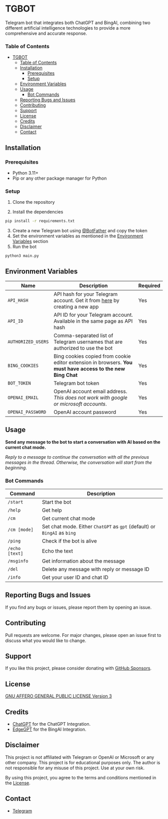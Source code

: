 # TGBOT

Telegram bot that integrates both ChatGPT and BingAI, combining two different artificial intelligence technologies to provide a more comprehensive and accurate response.

### Table of Contents

- [TGBOT](#tgbot)
    - [Table of Contents](#table-of-contents)
  - [Installation](#installation)
    - [Prerequisites](#prerequisites)
    - [Setup](#setup)
  - [Environment Variables](#environment-variables)
  - [Usage](#usage)
    - [Bot Commands](#bot-commands)
  - [Reporting Bugs and Issues](#reporting-bugs-and-issues)
  - [Contributing](#contributing)
  - [Support](#support)
  - [License](#license)
  - [Credits](#credits)
  - [Disclaimer](#disclaimer)
  - [Contact](#contact)

## Installation

### Prerequisites

- Python 3.11+
- Pip or any other package manager for Python

### Setup

1. Clone the repository
  
2. Install the dependencies

```bash
pip install -r requirements.txt
```

3. Create a new Telegram bot using [@BotFather](https://t.me/BotFather) and copy the token
4. Set the environment variables as mentioned in the [Environment Variables](#environment-variables) section
5. Run the bot

```bash
python3 main.py
```

## Environment Variables

| Name | Description | Required |
| --- | --- | --- |
| `API_HASH` | API hash for your Telegram account. Get it from [here](https://my.telegram.org/apps) by creating a new app | Yes |
| `API_ID` | API ID for your Telegram account. Available in the same page as API hash | Yes |
| `AUTHORIZED_USERS` | Comma-separated list of Telegram usernames that are authorized to use the bot | Yes |
| `BING_COOKIES` | Bing cookies copied from cookie editor extension in browsers. **You must have access to the new Bing Chat** | Yes |
| `BOT_TOKEN` | Telegram bot token | Yes |
| `OPENAI_EMAIL` | OpenAI account email address. *This does not work with google or microsoft accounts*. | Yes |
| `OPENAI_PASSWORD` | OpenAI account password | Yes |

## Usage

**Send any message to the bot to start a conversation with AI based on the current chat mode.**

*Reply to a message to continue the conversation with all the previous messages in the thread. Otherwise, the conversation will start from the beginning.*

### Bot Commands

| Command | Description |
| --- | --- |
| `/start` | Start the bot |
| `/help` | Get help |
| `/cm` | Get current chat mode |
| `/cm [mode]` | Set chat mode. Either `ChatGPT` as `gpt` (default) or `BingAI` as `bing` |
| `/ping` | Check if the bot is alive |
| `/echo [text]` | Echo the text |
| `/msginfo` | Get information about the message |
| `/del` | Delete any message with reply or message ID |
| `/info` | Get your user ID and chat ID |

## Reporting Bugs and Issues

If you find any bugs or issues, please report them by opening an issue.

## Contributing

Pull requests are welcome. For major changes, please open an issue first to discuss what you would like to change.

## Support

If you like this project, please consider donating with [GitHub Sponsors](https://github.com/sponsors/rabilrbl).

## License

[GNU AFFERO GENERAL PUBLIC LICENSE Version 3](LICENSE)

## Credits

- [ChatGPT](https://github.com/acheong08/ChatGPT) for the ChatGPT Integration.
- [EdgeGPT](https://github.com/acheong08/EdgeGPT) for the BingAI Integration.

## Disclaimer

This project is not affiliated with Telegram or OpenAI or Microsoft or any other company. This project is for educational purposes only. The author is not responsible for any misuse of this project. Use at your own risk. 

By using this project, you agree to the terms and conditions mentioned in the [License](LICENSE).

## Contact

- [Telegram](https://t.me/rabilrbl)
